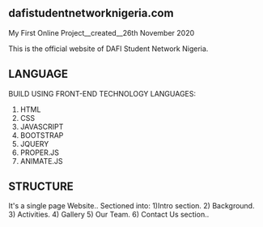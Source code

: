 ## dafistudentnetworknigeria.com
My First Online Project__created__26th November 2020

This is the official website of DAFI Student Network Nigeria.

## LANGUAGE
BUILD USING FRONT-END TECHNOLOGY LANGUAGES:
1) HTML
2) CSS
3) JAVASCRIPT
4) BOOTSTRAP
5) JQUERY
6) PROPER.JS
7) ANIMATE.JS

## STRUCTURE 
It's a single page Website.. Sectioned into:
1)Intro section.
2) Background.
3) Activities.
4) Gallery
5) Our Team.
6) Contact Us section..
